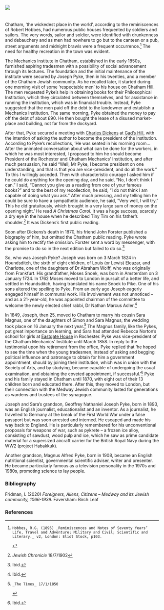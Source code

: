 <a href="https://juncture-digital.org"><img src="https://juncture-digital.org/images/ve-button.png"></a>
<param ve-config title="Joseph Pyke (1824-1902?)" author="Irina Fridman" layout="vtl" banner="https://stor.artstor.org/stor/9b234825-18ea-401c-9c71-868cdfc3eb21">

<param ve-entity eid="Q507517" aliases="Rochester">

#

Chatham, ‘the wickedest place in the world’, according to the reminiscences of Robert Hobbes, had numerous public houses frequented by soldiers and sailors. The very words, sailor and soldier, were identified with drunkenness and debauchery and as men had nowhere to go but to the canteen or a pub, street arguments and midnight brawls were a frequent occurrence.[^ref1] The need for healthy recreation in the town was evident. 
<param ve-image url="https://upload.wikimedia.org/wikipedia/commons/8/8b/William_Miller_-_Chatham%2C_Kent_-_B1977.14.7019_-_Yale_Center_for_British_Art.jpg" label="Chatham, Kent" attribution="William Miller, CC0, via Wikimedia Commons, B1977.14.7019, Yale Center for British Art">

The Mechanics Institute in Chatham, established in the early 1850s, furnished aspiring tradesmen with a possibility of social advancement through its lectures. The foundation and the initial maintenance of the institute were secured by Joseph Pyke, then in his twenties, and a member of the Chatham Jewish community. As he recalled later, it started during one morning visit of some ‘respectable men’ to his house on Chatham Hill. The men requested Pyke’s help in obtaining books for their Philosophical Institution, which they circulated between themselves, and for assistance in running the institution, which was in financial trouble. Instead, Pyke suggested that the men paid off the debt to the landowner and establish a Mechanics Institution. The same morning, Pyke obtained the money to pay off the debt of about £90. He then bought the lease of a disused market-place and building, not far from the dockyard. 
<param ve-image url="https://stor.artstor.org/stor/cc1b9669-0996-475c-bba2-692467a50043" label="Dickens's Rochester and Chatham" attribution="David Perdue">

After that, Pyke secured a meeting with [Charles Dickens](/dickens/dickens-biography) at [Gad’s Hill](/dickens/dickens-gads-hill), with the intention of asking the author to become the president of the institution. According to Pyke’s recollections, ‘He was seated in his morning room… After the animated conversation about what can be done for the workers, in which he was most interested, I proposed to him he should become President of the Rochester and Chatham Mechanics’ Institution, and after much persuasion, he said “Well, Mr Pyke, I become president on one understanding, and that is that you are vice-president, and do all the work.” To this I willingly acceded. Then with characteristic courage I asked him if he could do anything for the opening day, and he said, “No, I don’t think I can.” I said, “Cannot you give us a reading from one of your famous books?” and to the best of my recollection, he said, “I do not think I am capable of doing what you ask.” After much pressing, and my telling him he could be sure to have a sympathetic audience, he said, ”Very well, I will try.” This he did gratuitously, which brought in a very large sum of money on the opening night.’ He read _A Christmas Carol_. It was a huge success, scarcely a dry eye in the house when he described Tiny Tim on his father’s shoulder.[^ref2] It was Dickens’s first public reading.
<param ve-image url="https://stor.artstor.org/stor/12803b3b-5aae-457e-bfba-f36f5f17d146" label="Tiny Tim" attribution="Children's stories from Dickens retold by his granddaughters, 1893, Augustine House Library">

Soon after Dickens’s death in 1870, his friend John Forster published a biography of him, but omitted the Chatham public reading. Pyke wrote asking him to rectify the omission. Forster sent a word by messenger, with the promise to do so in the next edition but failed to do so.[^ref3]
<param ve-image url="https://upload.wikimedia.org/wikipedia/commons/0/01/The_English_Bodley_family_%281900%29_%2814781259085%29.jpg" label="Charles Dickens reading a story" attribution=" The English Bodley Family, Internet Archive Book Images, No restrictions, via Wikimedia Commons">

So, who was Joseph Pyke? Joseph was born on 3 March 1824 in Houndsditch, the sixth of eight children, of Louis (or Lewis) Eleazar, and Charlotte, one of the daughters of Dr Abraham Wolff, who was originally from Frankfurt.  His grandfather, Moses Snoek, was born in Amsterdam on 3 January 1724. In 1762 Moses moved to London in pursuit of a better life, and settled in Houndsditch, having translated his name Snoek to Pike. One of his sons altered the spelling to Pyke. From an early age Joseph eagerly engaged himself in communal work. His involvement was not unnoticed – and as a 21-year-old, he was appointed chairman of the committee to welcome the newly elected chief rabbi, Dr Nathan Marcus Adler.[^ref5] 
<param ve-image url="https://upload.wikimedia.org/wikipedia/commons/5/5c/Young_Nathan_Marcus_Adler.JPG" label="Young Nathan Marcus Adler" attribution="Unknown author, Public domain, via Wikimedia Commons">

In 1849, Joseph, then 25, moved to Chatham to marry his cousin Sara Magnus, one of the daughters of Simon and Sara Magnus; the wedding took place on 16 January the next year.[^ref6] The Magnus family, like the Pykes, put great importance on learning, and Sara had attended Rebecca Norton’s school for girls at [Eastgate House](/dickens/edwin-drood-eastgate-house) in Rochester. Pyke was vice-president of the Chatham Mechanics' Institute until March 1858. In reply to the testimonial upon his retirement from the office, Pyke replied that ‘he hoped to see the time when the young tradesmen, instead of asking and begging political influence and patronage to obtain for him a government appointment, should by joining their institution, which was in union with the Society of Arts, and by studying, became capable of undergoing the usual examination, and obtaining the coveted appointment, if successful.’[^ref4] Pyke and his family stayed in Chatham until 1870, with eight out of their 13 children born and educated there. After this, they moved to London, but their connection with the Medway Jewish community lasted for generations as wardens and trustees of the synagogue.
<param ve-image url="https://upload.wikimedia.org/wikipedia/commons/6/64/Charles_Dickens_and_Rochester_%281880%29_%2814767951952%29.jpg" label="Eastgate House, Charles Dickens and Rochester, 1880" attribution="Internet Archive Book Images, No restrictions, via Wikimedia Commons">

Joseph and Sara’s grandson, Geoffrey Nathaniel Joseph Pyke, born in 1893, was an English journalist, educationalist and an inventor. As a journalist, he travelled to Germany at the break of the First World War under a false passport but was soon arrested and interned. He escaped and made his way back to England.
He is particularly remembered for his unconventional proposals for weapons of war, such as pykrete – a frozen ice alloy, consisting of sawdust, wood pulp and ice, which he saw as prime candidate material for a supersized aircraft carrier for the British Royal Navy during the WW2 (project Habakkuk). 
<param ve-image url="https://upload.wikimedia.org/wikipedia/commons/4/49/Geoffrey_Pyke_signature.jpg" label="Geoffrey Pyke signature" attribution="Gaius Cornelius, via Wikimedia Commons" license="CC BY-SA 3.0">

Another grandson, Magnus Alfred Pyke, born in 1908, became an English nutritional scientist, governmental scientific adviser, writer and presenter. He became particularly famous as a television personality in the 1970s and 1980s, promoting science to lay people.
<param ve-image url="https://upload.wikimedia.org/wikipedia/commons/4/4d/Magnus_Pyke_DMarshall1987.jpg" label="Magnus Pyke. D. Marshall, 1987" attribution="dm4244, via Wikimedia Commons" license="CC BY-SA 4.0">

### Bibliography
Fridman, I. (2020) _Foreigners, Aliens, Citizens – Medway and its Jewish community, 1066-1939._ Faversham: Birch Leaf

### References
[^ref1]: 	Hobbes, R.G. (1895) _Reminiscences and Notes of Seventy Years’ Life, Travel and Adventure; Military and Civil; Scientific and Literary._ v2, London: Eliot Stock, p103.
[^ref2]:  _Jewish Chronicle_ 18/7/1902
[^ref3]: Ibid.
[^ref4]: Ibid.
[^ref5]: Ibid.
[^ref6]: 	_The Times_ 17/1/1850


